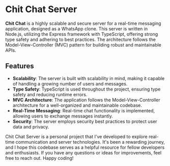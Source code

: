 # Chit Chat Server

**Chit Chat** is a highly scalable and secure server for a real-time messaging application, designed as a WhatsApp clone. This server is written in Node.js, utilizing the Express framework with TypeScript, offering strong type safety and adhering to best practices. The architecture follows the Model-View-Controller (MVC) pattern for building robust and maintainable APIs.

## Features

- **Scalability**: The server is built with scalability in mind, making it capable of handling a growing number of users and messages.
- **Type Safety**: TypeScript is used throughout the project, ensuring type safety and reducing runtime errors.
- **MVC Architecture**: The application follows the Model-View-Controller architecture for a well-organized and maintainable codebase.
- **Real-Time Messaging**: Real-time chat functionality is implemented, allowing users to exchange messages instantly.
- **Security**: The server employs security best practices to protect user data and privacy.

Chit Chat Server is a personal project that I've developed to explore real-time communication and server technologies. It's been a rewarding journey, and I hope this codebase serves as a helpful resource for fellow developers and enthusiasts. If you have any questions or ideas for improvements, feel free to reach out. Happy coding!
